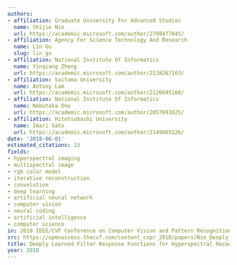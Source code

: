 ```yaml
---
authors:
- affiliation: Graduate University For Advanced Studies
  name: Shijie Nie
  url: https://academic.microsoft.com/author/2798477845/
- affiliation: Agency For Science Technology And Research
  name: Lin Gu
  slug: lin_gu
- affiliation: National Institute Of Informatics
  name: Yinqiang Zheng
  url: https://academic.microsoft.com/author/2138267163/
- affiliation: Saitama University
  name: Antony Lam
  url: https://academic.microsoft.com/author/2126695168/
- affiliation: National Institute Of Informatics
  name: Nobutaka Ono
  url: https://academic.microsoft.com/author/2057691025/
- affiliation: Hitotsubashi University
  name: Imari Sato
  url: https://academic.microsoft.com/author/2149665226/
date: '2018-06-01'
estimated_citations: 13
fields:
- hyperspectral imaging
- multispectral image
- rgb color model
- iterative reconstruction
- convolution
- deep learning
- artificial neural network
- computer vision
- neural coding
- artificial intelligence
- computer science
in: 2018 IEEE/CVF Conference on Computer Vision and Pattern Recognition
src: https://openaccess.thecvf.com/content_cvpr_2018/papers/Nie_Deeply_Learned_Filter_CVPR_2018_paper.pdf
title: Deeply Learned Filter Response Functions for Hyperspectral Reconstruction
year: 2018
---
```

